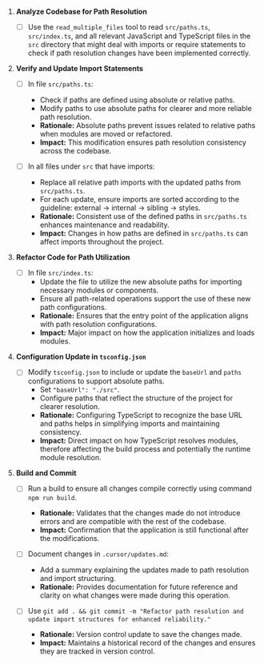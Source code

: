 1. **Analyze Codebase for Path Resolution**

   - [ ] Use the `read_multiple_files` tool to read `src/paths.ts`, `src/index.ts`, and all relevant JavaScript and TypeScript files in the `src` directory that might deal with imports or require statements to check if path resolution changes have been implemented correctly.

2. **Verify and Update Import Statements**

   - [ ] In file `src/paths.ts`:
     - Check if paths are defined using absolute or relative paths.
     - Modify paths to use absolute paths for clearer and more reliable path resolution.
     - **Rationale:** Absolute paths prevent issues related to relative paths when modules are moved or refactored.
     - **Impact:** This modification ensures path resolution consistency across the codebase.

   - [ ] In all files under `src` that have imports:
     - Replace all relative path imports with the updated paths from `src/paths.ts`.
     - For each update, ensure imports are sorted according to the guideline: external → internal → sibling → styles.
     - **Rationale:** Consistent use of the defined paths in `src/paths.ts` enhances maintenance and readability.
     - **Impact:** Changes in how paths are defined in `src/paths.ts` can affect imports throughout the project.

3. **Refactor Code for Path Utilization**

   - [ ] In file `src/index.ts`:
     - Update the file to utilize the new absolute paths for importing necessary modules or components.
     - Ensure all path-related operations support the use of these new path configurations.
     - **Rationale:** Ensures that the entry point of the application aligns with path resolution configurations.
     - **Impact:** Major impact on how the application initializes and loads modules.

4. **Configuration Update in `tsconfig.json`**

   - [ ] Modify `tsconfig.json` to include or update the `baseUrl` and `paths` configurations to support absolute paths.
     - Set `"baseUrl": "./src"`.
     - Configure paths that reflect the structure of the project for clearer resolution.
     - **Rationale:** Configuring TypeScript to recognize the base URL and paths helps in simplifying imports and maintaining consistency.
     - **Impact:** Direct impact on how TypeScript resolves modules, therefore affecting the build process and potentially the runtime module resolution.

5. **Build and Commit**

   - [ ] Run a build to ensure all changes compile correctly using command `npm run build`.
     - **Rationale:** Validates that the changes made do not introduce errors and are compatible with the rest of the codebase.
     - **Impact:** Confirmation that the application is still functional after the modifications.

   - [ ] Document changes in `.cursor/updates.md`:
     - Add a summary explaining the updates made to path resolution and import structuring.
     - **Rationale:** Provides documentation for future reference and clarity on what changes were made during this operation.

   - [ ] Use `git add . && git commit -m "Refactor path resolution and update import structures for enhanced reliability."`
     - **Rationale:** Version control update to save the changes made.
     - **Impact:** Maintains a historical record of the changes and ensures they are tracked in version control.